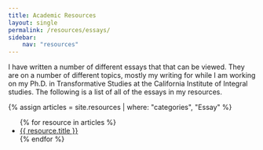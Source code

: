 ```yaml
---
title: Academic Resources
layout: single
permalink: /resources/essays/
sidebar:
    nav: "resources"
---
```


I have written a number of different essays that that can be viewed. They are on a number of different topics, mostly my writing for while I am working on my Ph.D. in Transformative Studies at the California Institute of Integral studies. The following is a list of all of the essays in my resources.

{% assign articles = site.resources | where: "categories", "Essay" %}

<ul>
{% for resource in articles %}
<li>
    <a href="{{ resource.url }}">{{  resource.title  }}</a>
</li>  
{% endfor %}
</ul>